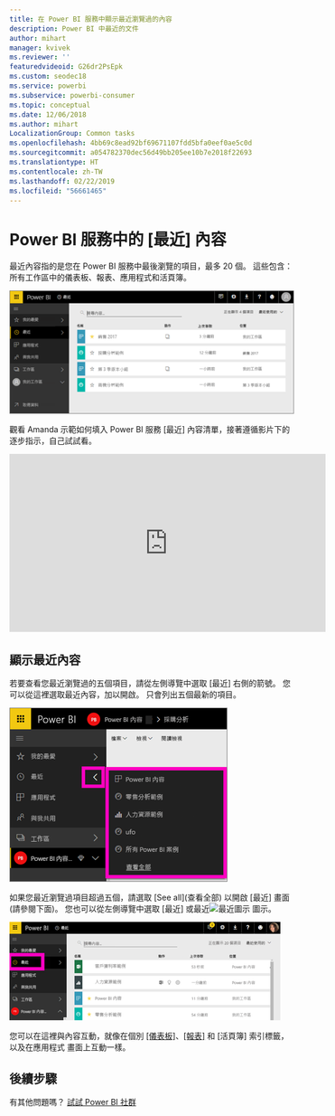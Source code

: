 ```yaml
---
title: 在 Power BI 服務中顯示最近瀏覽過的內容
description: Power BI 中最近的文件
author: mihart
manager: kvivek
ms.reviewer: ''
featuredvideoid: G26dr2PsEpk
ms.custom: seodec18
ms.service: powerbi
ms.subservice: powerbi-consumer
ms.topic: conceptual
ms.date: 12/06/2018
ms.author: mihart
LocalizationGroup: Common tasks
ms.openlocfilehash: 4bb69c8ead92bf69671107fdd5bfa0eef0ae5c0d
ms.sourcegitcommit: a054782370dec56d49bb205ee10b7e2018f22693
ms.translationtype: HT
ms.contentlocale: zh-TW
ms.lasthandoff: 02/22/2019
ms.locfileid: "56661465"
---
```

# <a name="recent-content-in-power-bi-service"></a>Power BI 服務中的 [最近] 內容
最近內容指的是您在 Power BI 服務中最後瀏覽的項目，最多 20 個。  這些包含：所有工作區中的儀表板、報表、應用程式和活頁簿。

![最近內容視窗](./media/end-user-recent/power-bi-recent-screen.png)

觀看 Amanda 示範如何填入 Power BI 服務 [最近] 內容清單，接著遵循影片下的逐步指示，自己試試看。

<iframe width="560" height="315" src="https://www.youtube.com/embed/G26dr2PsEpk" frameborder="0" allowfullscreen></iframe>

## <a name="display-recent-content"></a>顯示最近內容
若要查看您最近瀏覽過的五個項目，請從左側導覽中選取 [最近] 右側的箭號。  您可以從這裡選取最近內容，加以開啟。 只會列出五個最新的項目。

![最近內容飛出視窗](./media/end-user-recent/power-bi-recent-flyout-new.png)

如果您最近瀏覽過項目超過五個，請選取 [See all]\(查看全部) 以開啟 [最近] 畫面 (請參閱下面)。 您也可以從左側導覽中選取 [最近] 或最近![最近圖示](./media/end-user-recent/power-bi-recent-icon.png) 圖示。

![顯示所有最近內容](./media/end-user-recent/power-bi-recent-list.png)

您可以在這裡與內容互動，就像在個別 [[儀表板]](end-user-dashboards.md)、[[報表]](end-user-reports.md) 和 [活頁簿] 索引標籤，以及在應用程式 <!--[**Apps**](end-user-apps.md)--> 畫面上互動一樣。

## <a name="next-steps"></a>後續步驟
<!--[Power BI service Apps](end-user-apps.md)-->

有其他問題嗎？ [試試 Power BI 社群](http://community.powerbi.com/)

